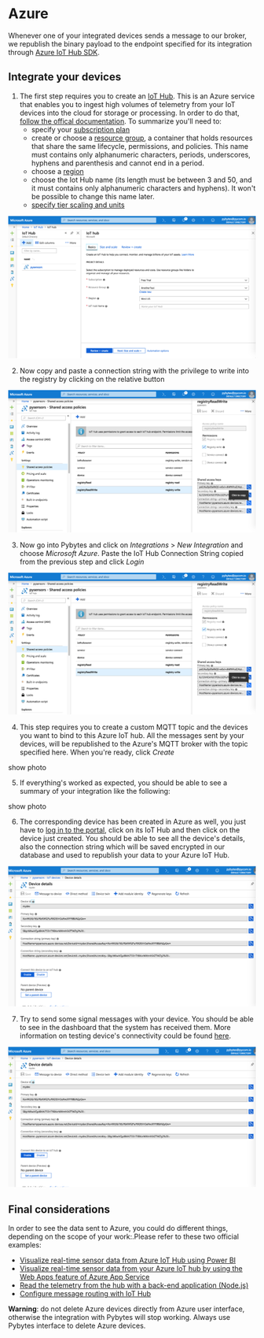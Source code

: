 # Azure

Whenever one of your integrated devices sends a message to our broker, we republish the binary payload to the endpoint specified for its integration through [Azure IoT Hub SDK](https://docs.microsoft.com/en-us/azure/iot-hub/iot-hub-devguide-sdks).

## Integrate your devices

1. The first step requires you to create an [IoT Hub](https://docs.microsoft.com/en-us/azure/iot-hub/). This is an Azure service that enables you to ingest high volumes of telemetry from your IoT devices into the cloud for storage or processing. In order to do that, [follow the offical documentation](https://docs.microsoft.com/en-us/azure/iot-hub/iot-hub-create-through-portal). To summarize you'll need to:
    - specify your [subscription plan](https://account.azure.com/subscriptions/)
    - create or choose a [resource group](https://docs.microsoft.com/en-us/azure/azure-resource-manager/resource-group-portal), a container that holds resources that share the same lifecycle, permissions, and policies. This name must contains only alphanumeric characters, periods, underscores, hyphens and parenthesis and cannot end in a period.
    - choose a [region](https://azure.microsoft.com/en-us/global-infrastructure/regions/)
    - choose the Iot Hub name (its length must be between 3 and 50, and it must contains only alphanumeric characters and hyphens). It won't be possible to change this name later.
    - [specify tier scaling and units](https://docs.microsoft.com/en-us/azure/iot-hub/iot-hub-scaling)

![IoT Hub creation](../../.gitbook/assets/01_azure_integration.png)

2. Now copy and paste a connection string with the privilege to write into the registry by clicking on the relative button

![Copy the connection string](../../.gitbook/assets/02_azure_integration.png)

3. Now go into Pybytes and click on *Integrations* > *New Integration* and choose *Microsoft Azure*. Paste the IoT Hub Connection String copied from the previous step and click *Login*

![Copy the connection string](../../.gitbook/assets/02_azure_integration.png)

4. This step requires you to create a custom MQTT topic and the devices you want to bind to this Azure IoT hub. All the messages sent by your devices, will be republished to the Azure's MQTT broker with the topic specified here.
When you're ready, click _Create_

show photo

5. If everything's worked as expected, you should be able to see a summary of your integration like the following:

show photo

6. The corresponding device has been created in Azure as well, you just have to [log in to the portal](https://portal.azure.com/), click on its IoT Hub and then click on the device just created. You should be able to see all the device's details, also the connection string which will be saved encrypted in our database and used to republish your data to your Azure IoT Hub.

![Azure device's details](../../.gitbook/assets/06_azure_integration.png)

7. Try to send some signal messages with your device. You should be able to see in the dashboard that the system has received them. More information on testing device's connectivity could be found [here](https://docs.microsoft.com/en-us/azure/iot-hub/tutorial-connectivity).

![Test device connectivity](../../.gitbook/assets/06_azure_integration.png)


## Final considerations

In order to see the data sent to Azure, you could do different things, depending on the scope of your work:.Please refer to these two official examples:
- [Visualize real-time sensor data from Azure IoT Hub using Power BI](https://docs.microsoft.com/en-us/azure/iot-hub/iot-hub-live-data-visualization-in-power-bi)
- [Visualize real-time sensor data from your Azure IoT hub by using the Web Apps feature of Azure App Service](https://docs.microsoft.com/en-us/azure/iot-hub/iot-hub-live-data-visualization-in-web-apps)
- [Read the telemetry from the hub with a back-end application (Node.js)](https://docs.microsoft.com/en-us/azure/iot-hub/quickstart-send-telemetry-node)
- [Configure message routing with IoT Hub](https://docs.microsoft.com/en-us/azure/iot-hub/tutorial-routing)

**Warning**: do not delete Azure devices directly from Azure user interface, otherwise the integration with Pybytes will stop working. Always use Pybytes interface to delete Azure devices.